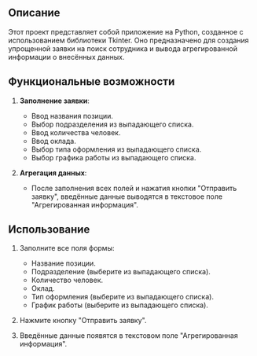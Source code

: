 ## Описание

Этот проект представляет собой приложение на Python, созданное с использованием библиотеки Tkinter. Оно предназначено для создания упрощенной заявки на поиск сотрудника и вывода агрегированной информации о внесённых данных.

## Функциональные возможности

1. **Заполнение заявки**:
    - Ввод названия позиции.
    - Выбор подразделения из выпадающего списка.
    - Ввод количества человек.
    - Ввод оклада.
    - Выбор типа оформления из выпадающего списка.
    - Выбор графика работы из выпадающего списка.

2. **Агрегация данных**:
    - После заполнения всех полей и нажатия кнопки "Отправить заявку", введённые данные выводятся в текстовое поле "Агрегированная информация".

## Использование

1. Заполните все поля формы:
    - Название позиции.
    - Подразделение (выберите из выпадающего списка).
    - Количество человек.
    - Оклад.
    - Тип оформления (выберите из выпадающего списка).
    - График работы (выберите из выпадающего списка).

2. Нажмите кнопку "Отправить заявку".

3. Введённые данные появятся в текстовом поле "Агрегированная информация".
